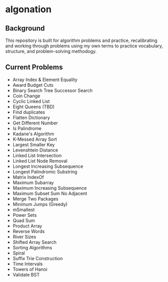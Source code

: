 # algonation

## Background
This repository is built for algorithm problems and practice, recalibrating and working through problems using my own terms to practice vocabulary, structure, and problem-solving methodogy.

## Current Problems
- Array Index & Element Equality
- Award Budget Cuts
- Binary Search Tree Successor Search
- Coin Change
- Cyclic Linked List
- Eight Queens (TBD)
- Find duplicates
- Flatten Dictionary
- Get Different Number
- Is Palindrome
- Kadane's Algorithm
- K-Messed Array Sort
- Largest Smaller Key
- Levenshtein Distance
- Linked List Intersection
- Linked List Node Removal
- Longest Increasing Subsequence
- Longest Palindromic Substring
- Matrix IndexOf
- Maximum Subarray
- Maximum Increasing Subsequence
- Maximum Subset Sum No Adjacent
- Merge Two Packages
- Minimum Jumps (Greedy)
- mSmallest
- Power Sets
- Quad Sum
- Product Array
- Reverse Words
- River Sizes
- Shifted Array Search
- Sorting Algorithms
- Spiral
- Suffix Trie Construction
- Time Intervals
- Towers of Hanoi
- Validate BST
